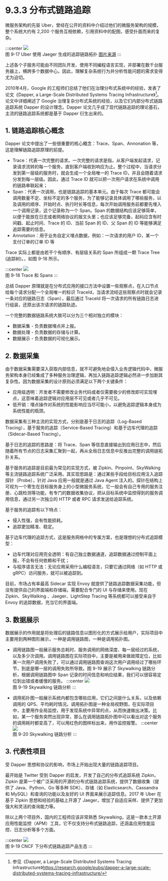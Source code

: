 # 9.3.3 分布式链路追踪

微服务架构的先驱 Uber，曾经在公开的资料中介绍过他们的微服务架构的规模，整个系统大约有 2,200 个服务互相依赖，引用资料中的配图，感受扑面而来的复杂。

:::center
  ![](../assets/uber-microservice.png)<br/>
  图 9-17 Uber 使用 Jaeger 生成的追踪链路拓扑 [图片来源](https://www.uber.com/en-IN/blog/microservice-architecture/)
:::

上述各个子服务可能由不同团队开发、使用不同编程语言实现，并部署在数千台服务器上，横跨多个数据中心。因此，理解复杂系统行为并分析性能问题的需求变得尤为迫切。

2010年4月，Google 的工程师们总结了他们在治理分布式系统中的经验，发表了论文《Dapper, a Large-Scale Distributed Systems Tracing Infrastructure》[^1]。论文中详细阐述了 Google 治理复杂分布式系统的经验，以及它们内部分布式链路追踪系统 Dapper 的设计理念。Dapper 论文几乎成了现代链路追踪的理论基石，主流的链路追踪系统都是基于 Dapper 衍生出来的。

## 1. 链路追踪核心概念

Dapper 论文中提出了一些很重要的核心概念：Trace、Span、Annonation 等，这是理解链路追踪原理的前提。

- Trace：代表一次完整的请求。一次完整的请求是指，从客户端发起请求，记录请求流转的每一个服务，直到客户端收到响应为止。整个过程中，当请求分发到第一层级的服务时，就会生成一个全局唯一的 Trace ID，并且会随着请求分发到每一层级。因此，通过 Trace ID 就可以把一次用户请求在系统中调用的链路串联起来；
- Span：代表一次调用，也是链路追踪的基本单元。由于每次 Trace 都可能会调用数量不定、坐标不定的多个服务，为了能够记录具体调用了哪些服务，以及调用的顺序、开始时点、执行时长等信息，每次开始调用服务前都要先埋入一个调用记录，这个记录称为一个 Span。Span 的数据结构应该足够简单，以便于能放在日志或者网络协议的报文头里；也应该足够完备，起码应含有时间戳、起止时间、Trace 的 ID、当前 Span 的 ID、父 Span 的 ID 等能够满足追踪需要的信息。
- Annotation：用于业务自定义埋点数据，例如：一次请求的用户 ID，某一个支付订单的订单 ID 等

Trace 实际上都是由若干个有顺序、有层级关系的 Span 所组成一颗 Trace Tree (追踪树)。，如图 9-18 所示。

:::center
  ![](../assets/Dapper-trace-span.png)<br/>
  图 9-18 Trace 和 Spans
:::

总结 Dapper 原理就是在分布式应用的接口方法中设置一些观察点，在入口节点给每个请求分配一个全局唯一的标识 TraceId，当请求流经这些观察点时就会记录一条对应的链路日志（Span），最后通过 TraceId 将一次请求的所有链路日志进行组装，还原出该次请求的链路轨迹。


一个完整的数据链路系统大致可以分为三个相对独立的模块：

- 数据采集 - 负责数据埋点并上报。
- 数据处理 - 负责数据的存储与计算。
- 数据展示 - 负责数据的可视化展示。

## 2. 数据采集

由于数据采集需要深入获取内部信息，就不可避免地会侵入业务逻辑代码中，微服务架构本身已经集成了多种服务治理逻辑，再加入链路追踪逻辑必然进一步加剧其复杂性。因为数据采集的设计原则必须满足以下两个关键条件：

- 应用级透明：开发者不需要修改业务代码或者仅需要极少的修改即可实现埋点，这意味着追踪逻辑对应用层不可见或者几乎不可见。
- 低开销：埋点操作对系统的性能影响应当尽可能小，以避免追踪逻辑本身成为系统性能的瓶颈。

数据采集有三种主流的实现方式，分别是基于日志的追踪（Log-Based Tracing），基于服务的追踪（Service-Based Tracing）和基于边车代理的追踪（Sidecar-Based Tracing）。

基于日志的追踪的思路是：将 Trace、Span 等信息直接输出到应用日志中，然后随着所有节点的日志采集汇聚到一起，再从全局日志信息中反推出完整的调用链拓扑关系。

基于服务的追踪是目前最为常见的实现方式，被 Zipkin、Pinpoint、SkyWalking 等主流链路追踪系统广泛采用。其实现思路是：通过某些手段给目标应用注入追踪探针（Probe），针对 Java 应用一般就是通过 Java Agent 注入的。探针在结构上可视为一个寄生在目标服务身上的小型微服务系统，它一般会有自己专用的服务注册、心跳检测等功能，有专门的数据收集协议，把从目标系统中监控得到的服务调用信息，通过另一次独立的 HTTP 或者 RPC 请求发送给追踪系统。

基于服务的追踪有以下特点：

- 侵入性强，会有性能损耗。
- 追踪更加精准、稳定。

基于边车代理的追踪方式，这是服务网格中的专属方案，也是理想的分布式追踪模型：
 - 边车代理对应用完全透明：有自己独立数据通道，追踪数据通过控制平面上报，不会有任何依赖和干扰；
 - 与程序语言无法：无论应用采用什么编程语言，只要它通过网络（如 HTTP 或 gRPC）访问服务，就可以被追踪到。

目前，市场占有率最高 Sidecar 实现 Envoy 就提供了链路追踪数据采集功能，但没有提供自己的界面端和存储端，需要配合专门的 UI 与存储来使用。现在 Zipkin、SkyWalking 、Jaeger、LightStep Tracing 等系统都可以接受来自于 Envoy 的追踪数据，充当它的界面端。


## 3. 数据展示

数据展示的作用就是将处理后的链路信息以图形化的方式展示给用户，实际项目中主要用到两种图形展示，一种是调用链路图，一种是调用拓扑图。

- 调用链路图一般展示服务总耗时、服务调用的网络深度、每一层经过的系统，以及多少次调用。调用链路图在实际项目中，主要是被用来做故障定位，比如某一次用户调用失败了，可以通过调用链路图查询这次用户调用经过了哪些环节，到底是哪一层的调用失败所导致。图 9-19 展示了 Skywalking 链路分析，根据调用链路图中 Span 记录的时间信息和响应结果，我们可以很容易定位到出错或者缓慢的服务。
:::center
  ![](../assets/skywalking-ui.jpeg)<br/>
  图 9-19 Skywalking 链路分析
:::

- 调用拓扑图一般展示系统内都包含哪些应用，它们之间是什么关系，以及依赖调用的 QPS、平均耗时情况。调用拓扑图是一种全局视野图，在实际项目中，主要用作全局监控，用于发现系统中异常的点，从而快速做出决策。比如，某一个服务突然出现异常，那么在调用链路拓扑图中可以看出对这个服务的调用耗时都变高了，可以用红色的图样标出来，用作监控报警。
:::center
  ![](../assets/Pinpoint.png)<br/>
  图 9-20 Skywalking 链路分析
:::




## 3. 代表性项目

受 Dapper 思想和协议的影响，市场上开始出现大量的链路追踪项目。

最开始是 Twitter 受到 Dapper 的启发，开发了自己的分布式追踪系统 Zipkin，Zipkin 是第一个被广泛采用的开源的分布式链路追踪系统，提供了数据收集（提供了 Java、Python、Go 等多种 SDK）、存储（如 Elasticsearch、Cassandra 和 MySQL）和查询的功能以及友好的 UI 界面来展示追踪信息。2017 年 Uber 在基于 Zipkin 思想和经验的基础上开源了 Jaeger，增加了自适应采样、提供了更加强大和灵活的查询能力等。

除以上两个项目外，国内的工程师应该非常熟悉 Skywalking，这是一款本土开源应用性能监控（APM）工具，它不仅支持分布式链路追踪，还涵盖应用性能监控、日志分析等多个方面。

:::center
  ![](../assets/tracing.png)<br/>
  图 9-19 CNCF 下分布式链路追踪产品生态
:::



[^1]: 参见《Dapper, a Large-Scale Distributed Systems Tracing Infrastructure》https://research.google/pubs/dapper-a-large-scale-distributed-systems-tracing-infrastructure/
